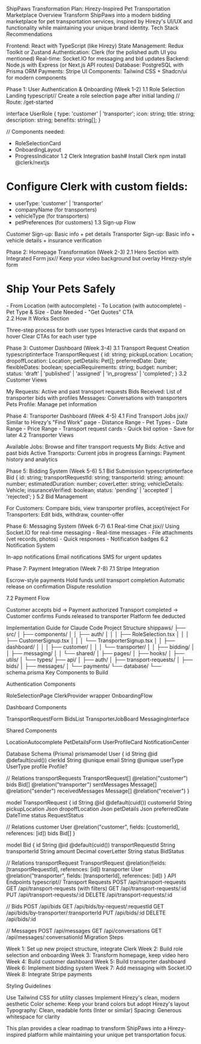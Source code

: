 ShipPaws Transformation Plan: Hirezy-Inspired Pet Transportation Marketplace
Overview
Transform ShipPaws into a modern bidding marketplace for pet transportation services, inspired by Hirezy's UI/UX and functionality while maintaining your unique brand identity.
Tech Stack Recommendations

Frontend: React with TypeScript (like Hirezy)
State Management: Redux Toolkit or Zustand
Authentication: Clerk (for the polished auth UI you mentioned)
Real-time: Socket.IO for messaging and bid updates
Backend: Node.js with Express (or Next.js API routes)
Database: PostgreSQL with Prisma ORM
Payments: Stripe
UI Components: Tailwind CSS + Shadcn/ui for modern components

Phase 1: User Authentication & Onboarding (Week 1-2)
1.1 Role Selection Landing
typescript// Create a role selection page after initial landing
// Route: /get-started

interface UserRole {
  type: 'customer' | 'transporter';
  icon: string;
  title: string;
  description: string;
  benefits: string[];
}

// Components needed:
- RoleSelectionCard
- OnboardingLayout
- ProgressIndicator
1.2 Clerk Integration
bash# Install Clerk
npm install @clerk/nextjs

# Configure Clerk with custom fields:
- userType: 'customer' | 'transporter'
- companyName (for transporters)
- vehicleType (for transporters)
- petPreferences (for customers)
1.3 Sign-up Flow

Customer Sign-up: Basic info + pet details
Transporter Sign-up: Basic info + vehicle details + insurance verification

Phase 2: Homepage Transformation (Week 2-3)
2.1 Hero Section with Integrated Form
jsx// Keep your video background but overlay Hirezy-style form
<HeroSection>
  <VideoBackground src="/hero-video.mp4" />
  <div className="hero-content">
    <h1>Ship Your Pets Safely</h1>
    <QuickQuoteForm>
      - From Location (with autocomplete)
      - To Location (with autocomplete)
      - Pet Type & Size
      - Date Needed
      - "Get Quotes" CTA
    </QuickQuoteForm>
  </div>
</HeroSection>
2.2 How It Works Section

Three-step process for both user types
Interactive cards that expand on hover
Clear CTAs for each user type

Phase 3: Customer Dashboard (Week 3-4)
3.1 Transport Request Creation
typescriptinterface TransportRequest {
  id: string;
  pickupLocation: Location;
  dropoffLocation: Location;
  petDetails: Pet[];
  preferredDate: Date;
  flexibleDates: boolean;
  specialRequirements: string;
  budget: number;
  status: 'draft' | 'published' | 'assigned' | 'in_progress' | 'completed';
}
3.2 Customer Views

My Requests: Active and past transport requests
Bids Received: List of transporter bids with profiles
Messages: Conversations with transporters
Pets Profile: Manage pet information

Phase 4: Transporter Dashboard (Week 4-5)
4.1 Find Transport Jobs
jsx// Similar to Hirezy's "Find Work" page
<JobsListingPage>
  <FilterSidebar>
    - Distance Range
    - Pet Types
    - Date Range
    - Price Range
  </FilterSidebar>
  <JobsList>
    - Transport request cards
    - Quick bid option
    - Save for later
  </JobsList>
</JobsListingPage>
4.2 Transporter Views

Available Jobs: Browse and filter transport requests
My Bids: Active and past bids
Active Transports: Current jobs in progress
Earnings: Payment history and analytics

Phase 5: Bidding System (Week 5-6)
5.1 Bid Submission
typescriptinterface Bid {
  id: string;
  transportRequestId: string;
  transporterId: string;
  amount: number;
  estimatedDuration: number;
  coverLetter: string;
  vehicleDetails: Vehicle;
  insuranceVerified: boolean;
  status: 'pending' | 'accepted' | 'rejected';
}
5.2 Bid Management

For Customers: Compare bids, view transporter profiles, accept/reject
For Transporters: Edit bids, withdraw, counter-offer

Phase 6: Messaging System (Week 6-7)
6.1 Real-time Chat
jsx// Using Socket.IO for real-time messaging
<MessagingInterface>
  <ConversationsList />
  <ChatWindow>
    - Real-time messages
    - File attachments (vet records, photos)
    - Quick responses
    - Notification badges
  </ChatWindow>
</MessagingInterface>
6.2 Notification System

In-app notifications
Email notifications
SMS for urgent updates

Phase 7: Payment Integration (Week 7-8)
7.1 Stripe Integration

Escrow-style payments
Hold funds until transport completion
Automatic release on confirmation
Dispute resolution

7.2 Payment Flow

Customer accepts bid → Payment authorized
Transport completed → Customer confirms
Funds released to transporter
Platform fee deducted

Implementation Guide for Claude Code
Project Structure
shippaws/
├── src/
│   ├── components/
│   │   ├── auth/
│   │   │   ├── RoleSelection.tsx
│   │   │   ├── CustomerSignup.tsx
│   │   │   └── TransporterSignup.tsx
│   │   ├── dashboard/
│   │   │   ├── customer/
│   │   │   └── transporter/
│   │   ├── bidding/
│   │   ├── messaging/
│   │   └── shared/
│   ├── pages/
│   ├── hooks/
│   ├── utils/
│   └── types/
├── api/
│   ├── auth/
│   ├── transport-requests/
│   ├── bids/
│   ├── messages/
│   └── payments/
└── database/
    └── schema.prisma
Key Components to Build

Authentication Components

RoleSelectionPage
ClerkProvider wrapper
OnboardingFlow


Dashboard Components

TransportRequestForm
BidsList
TransporterJobBoard
MessagingInterface


Shared Components

LocationAutocomplete
PetDetailsForm
UserProfileCard
NotificationCenter



Database Schema (Prisma)
prismamodel User {
  id            String   @id @default(cuid())
  clerkId       String   @unique
  email         String   @unique
  userType      UserType
  profile       Profile?
  
  // Relations
  transportRequests TransportRequest[] @relation("customer")
  bids             Bid[]              @relation("transporter")
  sentMessages     Message[]          @relation("sender")
  receivedMessages Message[]          @relation("receiver")
}

model TransportRequest {
  id               String   @id @default(cuid())
  customerId       String
  pickupLocation   Json
  dropoffLocation  Json
  petDetails       Json
  preferredDate    DateTime
  status           RequestStatus
  
  // Relations
  customer         User     @relation("customer", fields: [customerId], references: [id])
  bids             Bid[]
}

model Bid {
  id               String   @id @default(cuid())
  transportRequestId String
  transporterId    String
  amount           Decimal
  coverLetter      String
  status           BidStatus
  
  // Relations
  transportRequest TransportRequest @relation(fields: [transportRequestId], references: [id])
  transporter      User            @relation("transporter", fields: [transporterId], references: [id])
}
API Endpoints
typescript// Transport Requests
POST   /api/transport-requests
GET    /api/transport-requests (with filters)
GET    /api/transport-requests/:id
PUT    /api/transport-requests/:id
DELETE /api/transport-requests/:id

// Bids
POST   /api/bids
GET    /api/bids/by-request/:requestId
GET    /api/bids/by-transporter/:transporterId
PUT    /api/bids/:id
DELETE /api/bids/:id

// Messages
POST   /api/messages
GET    /api/conversations
GET    /api/messages/:conversationId
Migration Steps

Week 1: Set up new project structure, integrate Clerk
Week 2: Build role selection and onboarding
Week 3: Transform homepage, keep video hero
Week 4: Build customer dashboard
Week 5: Build transporter dashboard
Week 6: Implement bidding system
Week 7: Add messaging with Socket.IO
Week 8: Integrate Stripe payments

Styling Guidelines

Use Tailwind CSS for utility classes
Implement Hirezy's clean, modern aesthetic
Color scheme: Keep your brand colors but adopt Hirezy's layout
Typography: Clean, readable fonts (Inter or similar)
Spacing: Generous whitespace for clarity

This plan provides a clear roadmap to transform ShipPaws into a Hirezy-inspired platform while maintaining your unique pet transportation focus.